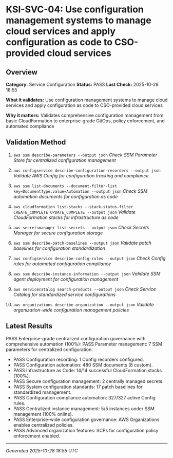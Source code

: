 # KSI-SVC-04: Use configuration management systems to manage cloud services and apply configuration as code to CSO-provided cloud services

## Overview

**Category:** Service Configuration
**Status:** PASS
**Last Check:** 2025-10-28 18:55

**What it validates:** Use configuration management systems to manage cloud services and apply configuration as code to CSO-provided cloud services

**Why it matters:** Validates comprehensive configuration management from basic CloudFormation to enterprise-grade GitOps, policy enforcement, and automated compliance

## Validation Method

1. `aws ssm describe-parameters --output json`
   *Check SSM Parameter Store for centralized configuration management*

2. `aws configservice describe-configuration-recorders --output json`
   *Validate AWS Config for configuration tracking and compliance*

3. `aws ssm list-documents --document-filter-list key=DocumentType,value=Automation --output json`
   *Check SSM automation documents for configuration as code*

4. `aws cloudformation list-stacks --stack-status-filter CREATE_COMPLETE UPDATE_COMPLETE --output json`
   *Validate CloudFormation stacks for infrastructure as code*

5. `aws secretsmanager list-secrets --output json`
   *Check Secrets Manager for secure configuration storage*

6. `aws ssm describe-patch-baselines --output json`
   *Validate patch baselines for configuration standardization*

7. `aws configservice describe-config-rules --output json`
   *Check Config rules for automated configuration compliance*

8. `aws ssm describe-instance-information --output json`
   *Validate SSM agent deployment for configuration management*

9. `aws servicecatalog search-products --output json`
   *Check Service Catalog for standardized service configurations*

10. `aws organizations describe-organization --output json`
   *Validate organization-wide configuration management policies*

## Latest Results

PASS Enterprise-grade centralized configuration governance with comprehensive automation (100%): PASS Parameter management: 7 SSM parameters for centralized configuration.
- PASS Configuration recording: 1 Config recorders configured.
- PASS Configuration automation: 480 SSM documents (8 custom).
- PASS Infrastructure as Code: 14/14 successful CloudFormation stacks (100%).
- PASS Secure configuration management: 2 centrally managed secrets.
- PASS System configuration standards: 17 patch baselines for standardized management.
- PASS Configuration compliance automation: 327/327 active Config rules.
- PASS Centralized instance management: 5/5 instances under SSM management (100% online).
- PASS Enterprise-wide configuration governance: AWS Organizations enables centralized policies.
- PASS Advanced organization features: SCPs for configuration policy enforcement enabled.

---
*Generated 2025-10-28 18:55 UTC*